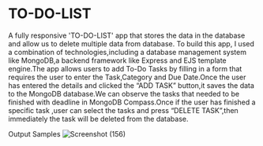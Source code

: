 # TO-DO-LIST
A fully responsive 'TO-DO-LIST' app that stores the data in the database and allow us to delete multiple data from database. 
To build this app, I used a combination of technologies,including a database management system like MongoDB,a backend framework like Express and EJS template engine.The app allows users to add To-Do Tasks by filling in a form that requires the user to enter the Task,Category and Due Date.Once the user has entered the details and clicked the “ADD TASK” button,it saves the data to the MongoDB database.We can observe the tasks that needed to be finished with deadline in MongoDB Compass.Once if the user has finished a specific task ,user can select the tasks and press “DELETE TASK”,then immediately the task will be deleted from the database.

Output Samples
![Screenshot (156)](https://github.com/nithyasri1024/TO-DO-LIST/assets/145741974/09a95ea4-3779-448d-a7ee-709390d25102)

